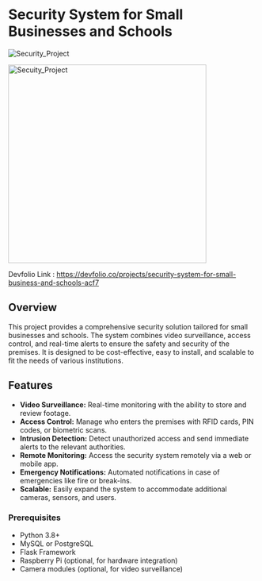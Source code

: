 # Security System for Small Businesses and Schools


![Security_Project](https://github.com/user-attachments/assets/cfc3d6c4-8597-4198-9e77-f7a9c557a318)

<img src="https://github.com/user-attachments/assets/cfc3d6c4-8597-4198-9e77-f7a9c557a318" alt="Secuity_Project" width="400"/>

Devfolio Link : https://devfolio.co/projects/security-system-for-small-business-and-schools-acf7

## Overview

This project provides a comprehensive security solution tailored for small businesses and schools. The system combines video surveillance, access control, and real-time alerts to ensure the safety and security of the premises. It is designed to be cost-effective, easy to install, and scalable to fit the needs of various institutions.

## Features

- **Video Surveillance:** Real-time monitoring with the ability to store and review footage.
- **Access Control:** Manage who enters the premises with RFID cards, PIN codes, or biometric scans.
- **Intrusion Detection:** Detect unauthorized access and send immediate alerts to the relevant authorities.
- **Remote Monitoring:** Access the security system remotely via a web or mobile app.
- **Emergency Notifications:** Automated notifications in case of emergencies like fire or break-ins.
- **Scalable:** Easily expand the system to accommodate additional cameras, sensors, and users.

### Prerequisites

- Python 3.8+
- MySQL or PostgreSQL
- Flask Framework
- Raspberry Pi (optional, for hardware integration)
- Camera modules (optional, for video surveillance)
